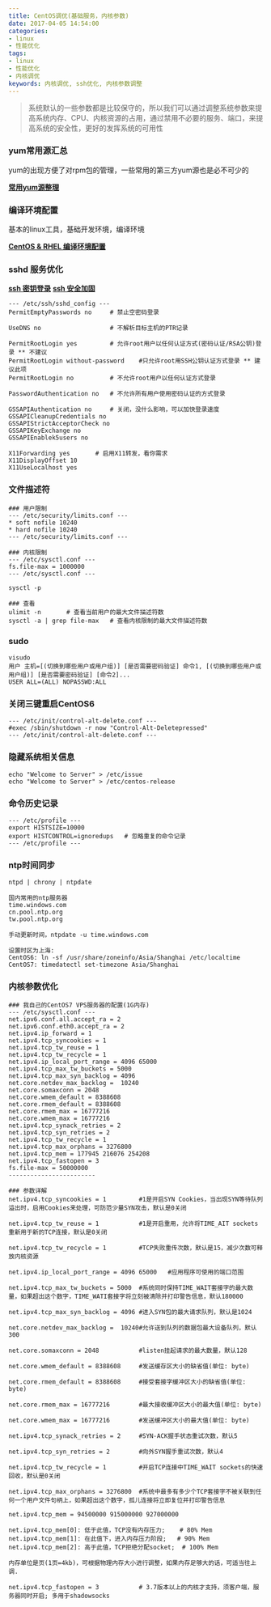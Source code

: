 ```yaml
---
title: CentOS调优(基础服务，内核参数)
date: 2017-04-05 14:54:00
categories:
- linux
- 性能优化
tags:
- linux
- 性能优化
- 内核调优
keywords: 内核调优, ssh优化, 内核参数调整
---
```

> 系统默认的一些参数都是比较保守的，所以我们可以通过调整系统参数来提高系统内存、CPU、内核资源的占用，通过禁用不必要的服务、端口，来提高系统的安全性，更好的发挥系统的可用性

<!-- more -->

### yum常用源汇总
> 
yum的出现方便了对rpm包的管理，一些常用的第三方yum源也是必不可少的

**[常用yum源整理](https://www.zfl9.com/yum-repo.html)**

### 编译环境配置
> 
基本的linux工具，基础开发环境，编译环境

**[CentOS & RHEL 编译环境配置](https://www.zfl9.com/dev-tools.html)**

### sshd 服务优化

**[ssh 密钥登录](https://www.zfl9.com/ssh.html)**
**[ssh 安全加固](https://www.zfl9.com/ssh_security.html)**

<pre><code class="language-bash line-numbers">--- /etc/ssh/sshd_config ---
PermitEmptyPasswords no     # 禁止空密码登录

UseDNS no                   # 不解析目标主机的PTR记录

PermitRootLogin yes         # 允许root用户以任何认证方式(密码认证/RSA公钥)登录 ** 不建议
PermitRootLogin without-password    #只允许root用SSH公钥认证方式登录 ** 建议此项
PermitRootLogin no          # 不允许root用户以任何认证方式登录

PasswordAuthentication no   # 不允许所有用户使用密码认证的方式登录

GSSAPIAuthentication no     # 关闭，没什么影响，可以加快登录速度
GSSAPICleanupCredentials no
GSSAPIStrictAcceptorCheck no
GSSAPIKeyExchange no
GSSAPIEnablek5users no

X11Forwarding yes       # 启用X11转发，看你需求
X11DisplayOffset 10
X11UseLocalhost yes
</code></pre>

### 文件描述符
<pre><code class="language-bash line-numbers">### 用户限制
--- /etc/security/limits.conf ---
* soft nofile 10240
* hard nofile 10240
--- /etc/security/limits.conf ---

### 内核限制
--- /etc/sysctl.conf ---
fs.file-max = 1000000
--- /etc/sysctl.conf ---

sysctl -p

### 查看
ulimit -n       # 查看当前用户的最大文件描述符数
sysctl -a | grep file-max   # 查看内核限制的最大文件描述符数
</code></pre>

### sudo
<pre><code class="language-bash line-numbers">visudo
用户 主机=[(切换到哪些用户或用户组)] [是否需要密码验证] 命令1, [(切换到哪些用户或用户组)] [是否需要密码验证] [命令2]...
USER ALL=(ALL) NOPASSWD:ALL
</code></pre>

### 关闭三键重启CentOS6
<pre><code class="language-bash line-numbers">--- /etc/init/control-alt-delete.conf ---
#exec /sbin/shutdown -r now "Control-Alt-Deletepressed"
--- /etc/init/control-alt-delete.conf ---
</code></pre>

### 隐藏系统相关信息
<pre><code class="language-bash line-numbers">echo "Welcome to Server" > /etc/issue 
echo "Welcome to Server" > /etc/centos-release
</code></pre>

### 命令历史记录
<pre><code class="language-bash line-numbers">--- /etc/profile ---
export HISTSIZE=10000
export HISTCONTROL=ignoredups   # 忽略重复的命令记录
--- /etc/profile ---
</code></pre>

### ntp时间同步
<pre><code class="language-bash line-numbers">ntpd | chrony | ntpdate

国内常用的ntp服务器
time.windows.com
cn.pool.ntp.org
tw.pool.ntp.org

手动更新时间，ntpdate -u time.windows.com

设置时区为上海:
CentOS6: ln -sf /usr/share/zoneinfo/Asia/Shanghai /etc/localtime
CentOS7: timedatectl set-timezone Asia/Shanghai
</code></pre>

### 内核参数优化
<pre><code class="language-bash line-numbers">### 我自己的CentOS7 VPS服务器的配置(1G内存)
--- /etc/sysctl.conf ---
net.ipv6.conf.all.accept_ra = 2
net.ipv6.conf.eth0.accept_ra = 2
net.ipv4.ip_forward = 1
net.ipv4.tcp_syncookies = 1
net.ipv4.tcp_tw_reuse = 1
net.ipv4.tcp_tw_recycle = 1
net.ipv4.ip_local_port_range = 4096 65000
net.ipv4.tcp_max_tw_buckets = 5000
net.ipv4.tcp_max_syn_backlog = 4096
net.core.netdev_max_backlog =  10240
net.core.somaxconn = 2048
net.core.wmem_default = 8388608
net.core.rmem_default = 8388608
net.core.rmem_max = 16777216
net.core.wmem_max = 16777216
net.ipv4.tcp_synack_retries = 2
net.ipv4.tcp_syn_retries = 2
net.ipv4.tcp_tw_recycle = 1
net.ipv4.tcp_max_orphans = 3276800
net.ipv4.tcp_mem = 177945 216076 254208
net.ipv4.tcp_fastopen = 3
fs.file-max = 50000000
------------------------

### 参数详解
net.ipv4.tcp_syncookies = 1         #1是开启SYN Cookies，当出现SYN等待队列溢出时，启用Cookies来处理，可防范少量SYN攻击，默认是0关闭

net.ipv4.tcp_tw_reuse = 1           #1是开启重用，允许将TIME_AIT sockets重新用于新的TCP连接，默认是0关闭

net.ipv4.tcp_tw_recycle = 1         #TCP失败重传次数，默认是15，减少次数可释放内核资源

net.ipv4.ip_local_port_range = 4096 65000   #应用程序可使用的端口范围

net.ipv4.tcp_max_tw_buckets = 5000  #系统同时保持TIME_WAIT套接字的最大数量，如果超出这个数字，TIME_WATI套接字将立刻被清除并打印警告信息，默认180000

net.ipv4.tcp_max_syn_backlog = 4096 #进入SYN包的最大请求队列，默认是1024

net.core.netdev_max_backlog =  10240#允许送到队列的数据包最大设备队列，默认300

net.core.somaxconn = 2048           #listen挂起请求的最大数量，默认128

net.core.wmem_default = 8388608     #发送缓存区大小的缺省值(单位: byte)

net.core.rmem_default = 8388608     #接受套接字缓冲区大小的缺省值(单位: byte)

net.core.rmem_max = 16777216        #最大接收缓冲区大小的最大值(单位: byte)

net.core.wmem_max = 16777216        #发送缓冲区大小的最大值(单位: byte)

net.ipv4.tcp_synack_retries = 2     #SYN-ACK握手状态重试次数，默认5

net.ipv4.tcp_syn_retries = 2        #向外SYN握手重试次数，默认4

net.ipv4.tcp_tw_recycle = 1         #开启TCP连接中TIME_WAIT sockets的快速回收，默认是0关闭

net.ipv4.tcp_max_orphans = 3276800  #系统中最多有多少个TCP套接字不被关联到任何一个用户文件句柄上，如果超出这个数字，孤儿连接将立即复位并打印警告信息

net.ipv4.tcp_mem = 94500000 915000000 927000000

net.ipv4.tcp_mem[0]: 低于此值，TCP没有内存压力;    # 80% Mem
net.ipv4.tcp_mem[1]: 在此值下，进入内存压力阶段;   # 90% Mem
net.ipv4.tcp_mem[2]: 高于此值，TCP拒绝分配socket;  # 100% Mem

内存单位是页(1页=4kb)，可根据物理内存大小进行调整，如果内存足够大的话，可适当往上调.

net.ipv4.tcp_fastopen = 3           # 3.7版本以上的内核才支持，须客户端，服务器同时开启; 多用于shadowsocks
</code></pre>
